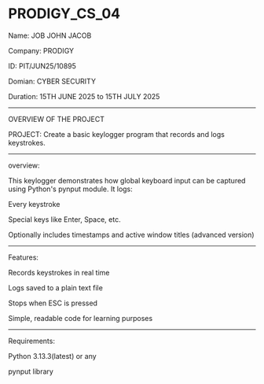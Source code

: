 # PRODIGY_CS_04

Name: JOB JOHN JACOB

Company: PRODIGY

ID: PIT/JUN25/10895

Domian: CYBER SECURITY

Duration: 15TH JUNE 2025 to 15TH JULY 2025

---

OVERVIEW OF THE PROJECT

PROJECT: Create a basic keylogger program that records and logs keystrokes.

---

overview:

This keylogger demonstrates how global keyboard input can be captured using Python's pynput module. It logs:

Every keystroke

Special keys like Enter, Space, etc.

Optionally includes timestamps and active window titles (advanced version)

---

Features:

Records keystrokes in real time

Logs saved to a plain text file

Stops when ESC is pressed

Simple, readable code for learning purposes

---

Requirements:

Python 3.13.3(latest) or any

pynput library
